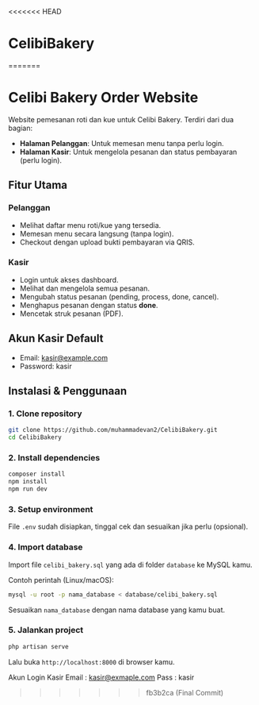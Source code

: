 <<<<<<< HEAD
# CelibiBakery
=======
# Celibi Bakery Order Website

Website pemesanan roti dan kue untuk Celibi Bakery. Terdiri dari dua bagian:
- **Halaman Pelanggan**: Untuk memesan menu tanpa perlu login.
- **Halaman Kasir**: Untuk mengelola pesanan dan status pembayaran (perlu login).

## Fitur Utama

### Pelanggan
- Melihat daftar menu roti/kue yang tersedia.
- Memesan menu secara langsung (tanpa login).
- Checkout dengan upload bukti pembayaran via QRIS.

### Kasir
- Login untuk akses dashboard.  
- Melihat dan mengelola semua pesanan.
- Mengubah status pesanan (pending, process, done, cancel).
- Menghapus pesanan dengan status **done**.
- Mencetak struk pesanan (PDF).

## Akun Kasir Default
- Email: kasir@example.com  
- Password: kasir

## Instalasi & Penggunaan

### 1. Clone repository

```bash
git clone https://github.com/muhammadevan2/CelibiBakery.git
cd CelibiBakery
````

### 2. Install dependencies

```bash
composer install
npm install
npm run dev
```

### 3. Setup environment

File `.env` sudah disiapkan, tinggal cek dan sesuaikan jika perlu (opsional).

### 4. Import database

Import file `celibi_bakery.sql` yang ada di folder `database` ke MySQL kamu.

Contoh perintah (Linux/macOS):

```bash
mysql -u root -p nama_database < database/celibi_bakery.sql
```

Sesuaikan `nama_database` dengan nama database yang kamu buat.

### 5. Jalankan project

```bash
php artisan serve
```

Lalu buka `http://localhost:8000` di browser kamu.

Akun Login Kasir
Email : kasir@exmaple.com
Pass : kasir
>>>>>>> fb3b2ca (Final Commit)
